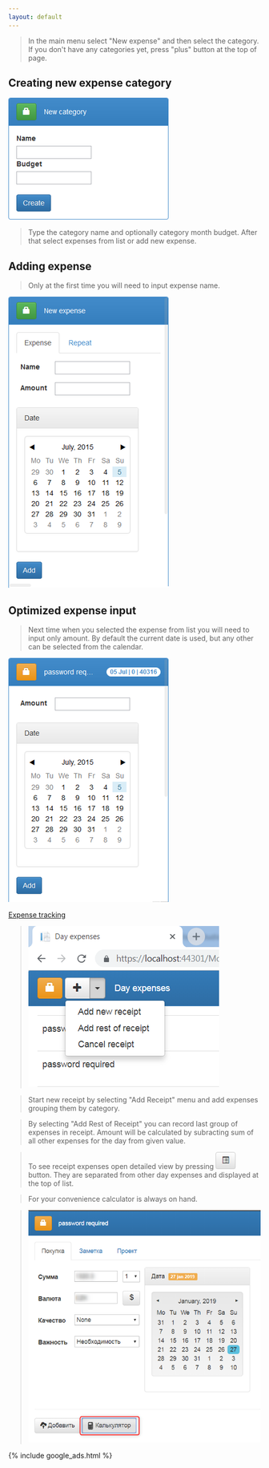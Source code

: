 ```yaml
---
layout: default
--- 
```


> In the main menu select "New expense" and then select the category. If you don't have any categories yet, press "plus" button at the top of page. 

## Creating new expense category

![Add new expense category](assets/images/2015-09-19_11h59_09.png)

> Type the category name and optionally category month budget.
> After that select expenses from list or add new expense.

## Adding expense

> Only at the first time you will need to input expense name.

![Adding expense at the first time](assets/images/2015-07-05_09h27_25.png)

## Optimized expense input

> Next time when you selected the expense from list you will need to input only amount. By default the current date is used, but any other can be selected from the calendar.

![Optimized iterative adding of a new expense](assets/images/2015-07-05_09h34_46.png)

[Expense tracking](expense-tracking)

> ![Adding expenses from receipt](assets/images/2018-12-02_19h52_08.png)

> Start new receipt by selecting "Add Receipt" menu and add expenses grouping them by category. 

> By selecting "Add Rest of Receipt" you can record last group of expenses in receipt. Amount will be calculated by subracting sum of all other expenses for the day from given value. 

> To see receipt expenses open detailed view by pressing ![](assets/images/2015-09-20_09h20_20.png) button. They are separated from other day expenses and displayed at the top of list.

> For your convenience calculator is always on hand.

> ![Calculator](assets/images/2019-01-27_21h23_46.png)

{% include google_ads.html %}
